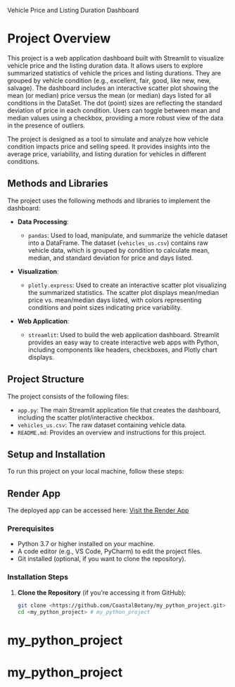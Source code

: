 Vehicle Price and Listing Duration Dashboard

# Project Overview
This project is a web application dashboard built with Streamlit to visualize vehicle price and the listing duration data. It allows users to explore summarized statistics of vehicle the prices and listing durations. They are grouped by vehicle condition (e.g., excellent, fair, good, like new, new, salvage). The dashboard includes an interactive scatter plot showing the mean (or median) price versus the mean (or median) days listed for all conditions in the DataSet. The dot (point) sizes are reflecting the standard deviation of price in each condition. Users can toggle between mean and median values using a checkbox, providing a more robust view of the data in the presence of outliers.

The project is designed as a tool to simulate and analyze how vehicle condition impacts price and selling speed. It provides insights into the average price, variability, and listing duration for vehicles in different conditions.

## Methods and Libraries
The project uses the following methods and libraries to implement the dashboard:

- **Data Processing**:
  - `pandas`: Used to load, manipulate, and summarize the vehicle dataset into a DataFrame. The dataset (`vehicles_us.csv`) contains raw vehicle data, which is grouped by condition to calculate mean, median, and standard deviation for price and days listed.
  
- **Visualization**:
  - `plotly.express`: Used to create an interactive scatter plot visualizing the summarized statistics. The scatter plot displays mean/median price vs. mean/median days listed, with colors representing conditions and point sizes indicating price variability.

- **Web Application**:
  - `streamlit`: Used to build the web application dashboard. Streamlit provides an easy way to create interactive web apps with Python, including components like headers, checkboxes, and Plotly chart displays.

## Project Structure
The project consists of the following files:
- `app.py`: The main Streamlit application file that creates the dashboard, including the scatter plot/interactive checkbox.
- `vehicles_us.csv`: The raw dataset containing vehicle data.
- `README.md`: Provides an overview and instructions for this project.

## Setup and Installation
To run this project on your local machine, follow these steps:

## Render App
The deployed app can be accessed here: [Visit the Render App](https://vehicle-dashboard-project-4.onrender.com)

### Prerequisites
- Python 3.7 or higher installed on your machine.
- A code editor (e.g., VS Code, PyCharm) to edit the project files.
- Git installed (optional, if you want to clone the repository).

### Installation Steps
1. **Clone the Repository** (if you’re accessing it from GitHub):
   ```bash
   git clone <https://github.com/CoastalBotany/my_python_project.git>
   cd <my_python_project> # my_python_project
# my_python_project
# my_python_project
